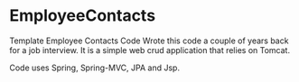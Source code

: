 # EmployeeContacts
Template Employee Contacts Code
Wrote this code a couple of years back for a job interview.   It is a simple web crud application that relies on Tomcat.

Code uses Spring, Spring-MVC, JPA and Jsp.
